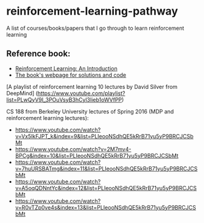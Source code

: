 # reinforcement-learning-pathway
A list of courses/books/papers that I go through to learn reinforcement learning

## Reference book:
- [Reinforcement Learning: An Introduction](https://webdocs.cs.ualberta.ca/~sutton/book/bookdraft2016sep.pdf)
- [The book's webpage for solutions and code](https://webdocs.cs.ualberta.ca/~sutton/book/the-book-2nd.html)


[A playlist of reinforcement learning 10 lectures by David Silver from DeepMind] (https://www.youtube.com/playlist?list=PLwQyV9I_3POuVsyB3hCyl3Iieb1oWVfPP)


CS 188 from Berkeley University lectures of Spring 2016 (MDP and reinforcement learning lectures):

- https://www.youtube.com/watch?v=Vx5IkFJPT_k&index=9&list=PLIeooNSdhQE5kRrB71yu5yP9BRCJCSbMt
- https://www.youtube.com/watch?v=2M7mv4-BPCg&index=10&list=PLIeooNSdhQE5kRrB71yu5yP9BRCJCSbMt
- https://www.youtube.com/watch?v=7huURSBATmg&index=11&list=PLIeooNSdhQE5kRrB71yu5yP9BRCJCSbMt
- https://www.youtube.com/watch?v=A5oqQDNntYc&index=12&list=PLIeooNSdhQE5kRrB71yu5yP9BRCJCSbMt
- https://www.youtube.com/watch?v=R0vTZp0ve4s&index=13&list=PLIeooNSdhQE5kRrB71yu5yP9BRCJCSbMt

